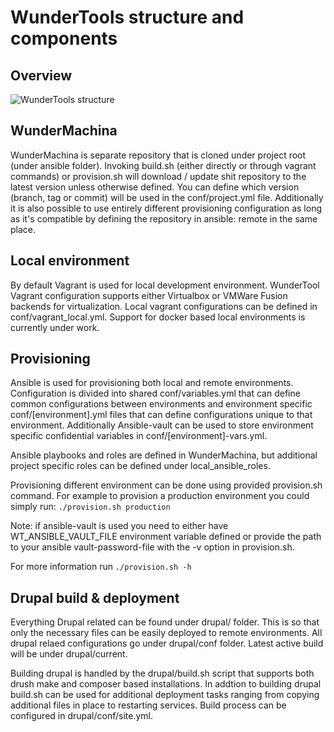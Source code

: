 # WunderTools structure and components

## Overview
![](img/wundertools_structure.png "WunderTools structure")

## WunderMachina
WunderMachina is separate repository that is cloned under project root (under ansible folder). Invoking build.sh (either directly or through vagrant commands) or provision.sh will download / update shit repository to the latest version unless otherwise defined. You can define which version (branch, tag or commit) will be used in the conf/project.yml file. Additionally it is also possible to use entirely different provisioning configuration as long as it's compatible by defining the repository in ansible: remote in the same place.

## Local environment
By default Vagrant is used for local development environment. WunderTool Vagrant configuration supports either Virtualbox or VMWare Fusion backends for virtualization. Local vagrant configurations can be defined in conf/vagrant_local.yml. Support for docker based local environments is currently under work.


## Provisioning
Ansible is used for provisioning both local and remote environments. Configuration is divided into shared conf/variables.yml that can define common configurations between environments and environment specific conf/[environment].yml files that can define configurations unique to that environment. Additionally Ansible-vault can be used to store environment specific confidential variables in conf/[environment]-vars.yml.

Ansible playbooks and roles are defined in WunderMachina, but additional project specific roles can be defined under local_ansible_roles.

Provisioning different environment can be done using provided provision.sh command. For example to provision a production environment you could simply run:
```./provision.sh production```

Note: if ansible-vault is used you need to either have WT_ANSIBLE_VAULT_FILE environment variable defined or provide the path to your ansible vault-password-file with the -v option in provision.sh.

For more information run ```./provision.sh -h```

## Drupal build & deployment
Everything Drupal related can be found under drupal/ folder. This is so that only the necessary files can be easily deployed to remote environments. All drupal relaed configurations go under drupal/conf folder. Latest active build will be under drupal/current. 

Building drupal is handled by the drupal/build.sh script that supports both drush make and composer based installations. In addtion to building drupal build.sh can be used for additional deployment tasks ranging from copying additional files in place to restarting services. Build process can be configured in drupal/conf/site.yml.
